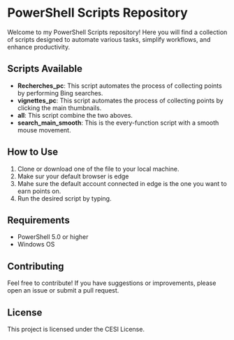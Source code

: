 # PowerShell Scripts Repository

Welcome to my PowerShell Scripts repository! Here you will find a collection of scripts designed to automate various tasks, simplify workflows, and enhance productivity.

## Scripts Available

- **Recherches_pc**: This script automates the process of collecting points by performing Bing searches.
- **vignettes_pc**: This script automates the process of collecting points by clicking the main thumbnails.
- **all**: This script combine the two aboves.
- **search_main_smooth**: This is the every-function script with a smooth mouse movement.

## How to Use

1. Clone or download one of the file to your local machine.
2. Make sur your default browser is edge
3. Mahe sure the default account connected in edge is the one you want to earn points on.
4. Run the desired script by typing.

## Requirements

- PowerShell 5.0 or higher
- Windows OS

## Contributing

Feel free to contribute! If you have suggestions or improvements, please open an issue or submit a pull request.

## License

This project is licensed under the CESI License.
